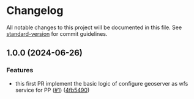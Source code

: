 # Changelog

All notable changes to this project will be documented in this file. See [standard-version](https://github.com/conventional-changelog/standard-version) for commit guidelines.

## 1.0.0 (2024-06-26)


### Features

* this first PR implement the basic logic of configure geoserver as wfs service for PP ([#1](https://github.com/MapColonies/geoserver-polygon-parts/issues/1)) ([4fb5490](https://github.com/MapColonies/geoserver-polygon-parts/commit/4fb5490479da1db8ab9a9ed1f86c2999e7aa5947))
